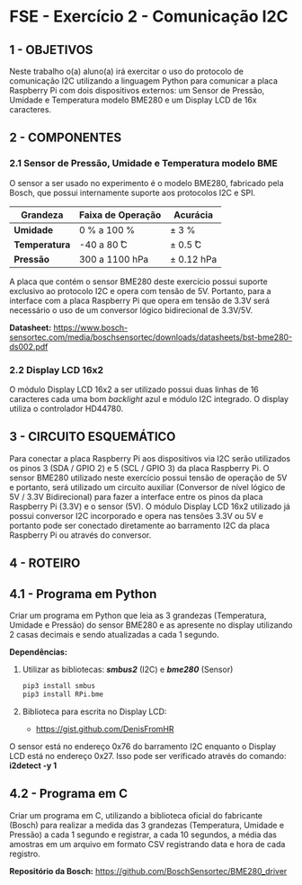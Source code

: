 
# FSE - Exercício 2 - Comunicação I2C

## 1 - OBJETIVOS

Neste trabalho o(a) aluno(a) irá exercitar o uso do protocolo de comunicação I2C utilizando
a linguagem Python para comunicar a placa Raspberry Pi com dois dispositivos externos: um
Sensor de Pressão, Umidade e Temperatura modelo BME280 e um Display LCD de 16x
caracteres.

## 2 - COMPONENTES

### 2.1 Sensor de Pressão, Umidade e Temperatura modelo BME

O sensor a ser usado no experimento é o modelo BME280, fabricado pela Bosch, que
possui internamente suporte aos protocolos I2C e SPI.

| Grandeza | Faixa de Operação | Acurácia|
| -------- | ----------------- | ------- |
| **Umidade** | 0 % a 100 % | ± 3 %|
| **Temperatura** | -40 a 80 ̊C | ± 0.5 ̊C |
| **Pressão** | 300 a 1100 hPa | ± 0.12 hPa |

A placa que contém o sensor BME280 deste exercício possui suporte exclusivo ao
protocolo I2C e opera com tensão de 5V. Portanto, para a interface com a placa Raspberry Pi que
opera em tensão de 3.3V será necessário o uso de um conversor lógico bidirecional de 3.3V/5V.

**Datasheet:**  <https://www.bosch-sensortec.com/media/boschsensortec/downloads/datasheets/bst-bme280-ds002.pdf>

### 2.2 Display LCD 16x2

O módulo Display LCD 16x2 a ser utilizado possui duas linhas de 16 caracteres cada uma
bom _backlight_ azul e módulo I2C integrado. O display utiliza o controlador HD44780.

## 3 - CIRCUITO ESQUEMÁTICO

Para conectar a placa Raspberry Pi aos dispositivos via I2C serão utilizados os pinos 3
(SDA / GPIO 2) e 5 (SCL / GPIO 3) da placa Raspberry Pi. O sensor BME280 utilizado neste
exercício possui tensão de operação de 5V e portanto, será utilizado um circuito auxiliar
(Conversor de nível lógico de 5V / 3.3V Bidirecional) para fazer a interface entre os pinos da placa
Raspberry Pi (3.3V) e o sensor (5V). O módulo Display LCD 16x2 utilizado já possui conversor I2C
incorporado e opera nas tensões 3.3V ou 5V e portanto pode ser conectado diretamente ao
barramento I2C da placa Raspberry Pi ou através do conversor.

## 4 - ROTEIRO

## 4.1 - Programa em Python

Criar um programa em Python que leia as 3 grandezas (Temperatura, Umidade e Pressão) do
sensor BME280 e as apresente no display utilizando 2 casas decimais e sendo atualizadas a cada
1 segundo.

**Dependências:**

1. Utilizar as bibliotecas: **_smbus2_** (I2C) e **_bme280_** (Sensor)

    ```bash
    pip3 install smbus
    pip3 install RPi.bme
    ```

2. Biblioteca para escrita no Display LCD:

    - <https://gist.github.com/DenisFromHR>

O sensor está no endereço 0x76 do barramento I2C enquanto o Display LCD está no endereço
0x27. Isso pode ser verificado através do comando: **i2detect -y 1**

## 4.2 - Programa em C

Criar um programa em C, utilizando a biblioteca oficial do fabricante (Bosch) para realizar a
medida das 3 grandezas (Temperatura, Umidade e Pressão) a cada 1 segundo e registrar, a cada
10 segundos, a média das amostras em um arquivo em formato CSV registrando data e hora de
cada registro.

**Repositório da Bosch:** <https://github.com/BoschSensortec/BME280_driver>
